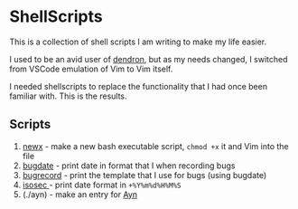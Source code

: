 # ShellScripts

This is a collection of shell scripts I am writing to make my life easier.

I used to be an avid user of [dendron](https://www.dendron.so/), but as my needs changed, I switched from VSCode emulation of Vim to Vim itself.

I needed shellscripts to replace the functionality that I had once been familiar with. This is the results.


## Scripts

1. [newx](./newx) - make a new bash executable script, `chmod +x` it and Vim into the file
1. [bugdate](./bugdate) - print date in format that I when recording bugs
1. [bugrecord](./bugrecord) - print the template that I use for bugs (using bugdate)
1. [ isosec ](./isosec) - print date format in `+%Y%m%d%H%M%S `
1. (./ayn) - make an entry for [ Ayn ](https://github.com/husaininazeer/Ayn)
